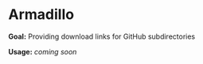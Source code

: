 # Armadillo

**Goal:** Providing download links for GitHub subdirectories

**Usage:** _coming soon_

